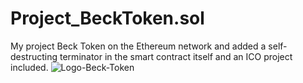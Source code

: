 # Project_BeckToken.sol
My project Beck Token on the Ethereum network and added a self-destructing terminator in the smart contract itself and an ICO project included.
![Logo-Beck-Token](https://user-images.githubusercontent.com/69699575/149991548-f21fe1d1-0bef-4c4d-99f7-1f9956054518.jpg)

